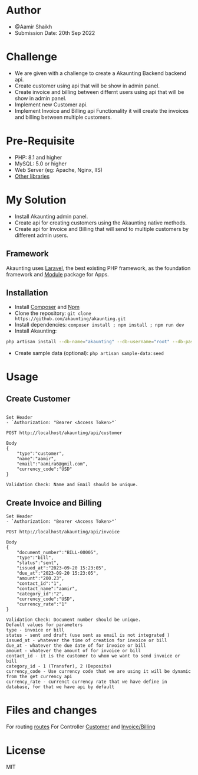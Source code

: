 ﻿# Author

-   @Aamir Shaikh
-   Submission Date: 20th Sep 2022

# Challenge

-   We are given with a challenge to create a Akaunting Backend backend api.
-   Create customer using api that will be show in admin panel.
-   Create invoice and billing between differnt users using api that will be show in admin panel.
-   Implement new Customer api.
-   Implement Invoice and Billing api Functionality it will create the invoices and billing between multiple customers.

# Pre-Requisite

-   PHP: 8.1 and higher
-   MySQL: 5.0 or higher
-   Web Server (eg: Apache, Nginx, IIS)
-   [Other libraries](https://akaunting.com/hc/docs/on-premise/requirements/)

# My Solution

-   Install Akaunting admin panel.
-   Create api for creating customers using the Akaunting native methods.
-   Create api for Invoice and Billing that will send to multiple customers by different admin users.

## Framework

Akaunting uses [Laravel](http://laravel.com), the best existing PHP framework, as the foundation framework and [Module](https://github.com/akaunting/module) package for Apps.

## Installation

-   Install [Composer](https://getcomposer.org/download) and [Npm](https://nodejs.org/en/download)
-   Clone the repository: `git clone https://github.com/akaunting/akaunting.git`
-   Install dependencies: `composer install ; npm install ; npm run dev`
-   Install Akaunting:

```bash
php artisan install --db-name="akaunting" --db-username="root" --db-password="pass" --admin-email="admin@company.com" --admin-password="123456"
```

-   Create sample data (optional): `php artisan sample-data:seed`

# Usage

## Create Customer

```

Set Header
- `Authorization: "Bearer <Access Token>"`

POST http://localhost/akaunting/api/customer

Body
{
    "type":"customer",
    "name":"aamir",
    "email":"aamira6@gmil.com",
    "currency_code":"USD"
}

Validation Check: Name and Email should be unique.
```

## Create Invoice and Billing

```
Set Header
- `Authorization: "Bearer <Access Token>"`

POST http://localhost/akaunting/api/invoice

Body
{
    "document_number":"BILL-00005",
    "type":"bill",
    "status":"sent",
    "issued_at":"2023-09-20 15:23:05",
    "due_at":"2023-09-20 15:23:05",
    "amount":"200.23",
    "contact_id":"1",
    "contact_name":"aamir",
    "category_id":"2",
    "currency_code":"USD",
    "currency_rate":"1"
}

Validation Check: Document number should be unique.
Default values for parameters
type - invoice or bill
status - sent and draft (use sent as email is not integrated )
issued_at - whatever the time of creation for invoice or bill
due_at - whatever the due date of for invoice or bill
amount - whatever the amount of for invoice or bill
contact_id - it is the customer to whom we want to send invoice or bill
category_id - 1 (Transfer), 2 (Deposite)
currency_code - Use currency code that we are using it will be dynamic from the get currency api
currency_rate - currenct currency rate that we have define in database, for that we have api by default

```

# Files and changes

For routing [routes](https://github.com/realaamir/akaunting/blob/main/routes/api.php)
For Controller [Customer](https://github.com/realaamir/akaunting/blob/main/app/Http/Controllers/Api/Sales/Customers.php) and [Invoice/Billing](https://github.com/realaamir/akaunting/blob/main/app/Http/Controllers/Api/Sales/Invoices.php)

# License

MIT
